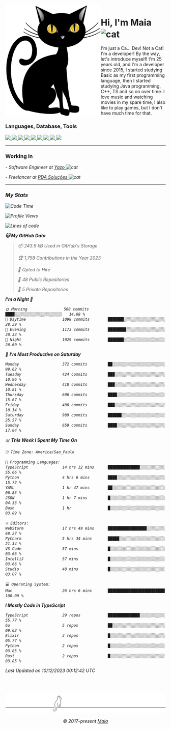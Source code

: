 <img align="left" src="https://raw.githubusercontent.com/gabrielmaialva33/gabrielmaialva33/master/assets/cat_0.png" alt="Stats" width="300px">

<h1 align="left">Hi, I'm Maia 
<img src="https://emojis.slackmojis.com/emojis/images/1643509834/36299/black-cat.gif?1643509834" width="50" height="60" align="center"  alt="cat"/>
</h1>

I'm just a Ca... Dev! Not a Cat! I'm a developer! By the way, let's introduce myself!
I'm 25 years old, and I'm a developer since 2015, I started studying Basic as my first programming
language, then I started studying Java programming, C++, TS and so on over time.
I love music and watching movies in my spare time, I also like to play games, but I don't have much time for that.

<h3 align="left">Languages, Database, Tools</h3>
<p>
  <a href="https://www.typescriptlang.org">
    <img src="https://skillicons.dev/icons?i=ts" />
  </a>
  <a href="https://go.dev">
    <img src="https://skillicons.dev/icons?i=go" />
  </a>
  <a href="https://www.python.org">
    <img src="https://skillicons.dev/icons?i=python" />
  </a>
  <a href="https://gradle.org">
    <img src="https://skillicons.dev/icons?i=gradle" />
  </a>
  <a href="https://redis.io">
    <img src="https://skillicons.dev/icons?i=redis" />
  </a>
  <a href="https://www.mongodb.com">
    <img src="https://skillicons.dev/icons?i=mongodb" />
  </a>
  <a href="https://nodejs.org">
    <img src="https://skillicons.dev/icons?i=nodejs" />
  </a>
  <a href="https://www.javascript.com">
    <img src="https://skillicons.dev/icons?i=js" />
  </a>
  <a href="https://www.docker.com">
    <img src="https://skillicons.dev/icons?i=docker" />
  </a>
</p>

<hr/>

<h3>Working in</h3>

<p><em> - Software Engineer at <a href="[https://pdasolucoes.com.br](https://yazo.com.br/)">Yazo
</a><img src="https://media.giphy.com/media/WUlplcMpOCEmTGBtBW/giphy.gif" width="30" alt="cat"> 
</em></p>
<p><em> - Freelancer at <a href="[https://pdasolucoes.com.br](https://pdasolucoes.com.br/)">PDA Soluções
</a><img src="https://media.giphy.com/media/WUlplcMpOCEmTGBtBW/giphy.gif" width="30" alt="cat"> 

<hr/>

### My Stats

<!--START_SECTION:waka-->
![Code Time](http://img.shields.io/badge/Code%20Time-3%2C560%20hrs%2017%20mins-blue)

![Profile Views](http://img.shields.io/badge/Profile%20Views-7-blue)

![Lines of code](https://img.shields.io/badge/From%20Hello%20World%20I%27ve%20Written-938.8%20thousand%20lines%20of%20code-blue)

**🐱 My GitHub Data** 

> 📦 243.9 kB Used in GitHub's Storage 
 > 
> 🏆 1,758 Contributions in the Year 2023
 > 
> 💼 Opted to Hire
 > 
> 📜 48 Public Repositories 
 > 
> 🔑 5 Private Repositories 
 > 
**I'm a Night 🦉** 

```text
🌞 Morning                568 commits         ████░░░░░░░░░░░░░░░░░░░░░   14.68 % 
🌆 Daytime                1098 commits        ███████░░░░░░░░░░░░░░░░░░   28.39 % 
🌃 Evening                1173 commits        ████████░░░░░░░░░░░░░░░░░   30.33 % 
🌙 Night                  1029 commits        ███████░░░░░░░░░░░░░░░░░░   26.60 % 
```
📅 **I'm Most Productive on Saturday** 

```text
Monday                   372 commits         ██░░░░░░░░░░░░░░░░░░░░░░░   09.62 % 
Tuesday                  424 commits         ███░░░░░░░░░░░░░░░░░░░░░░   10.96 % 
Wednesday                418 commits         ███░░░░░░░░░░░░░░░░░░░░░░   10.81 % 
Thursday                 606 commits         ████░░░░░░░░░░░░░░░░░░░░░   15.67 % 
Friday                   400 commits         ███░░░░░░░░░░░░░░░░░░░░░░   10.34 % 
Saturday                 989 commits         ██████░░░░░░░░░░░░░░░░░░░   25.57 % 
Sunday                   659 commits         ████░░░░░░░░░░░░░░░░░░░░░   17.04 % 
```


📊 **This Week I Spent My Time On** 

```text
🕑︎ Time Zone: America/Sao_Paulo

💬 Programming Languages: 
TypeScript               14 hrs 32 mins      ██████████████░░░░░░░░░░░   55.66 % 
Python                   4 hrs 6 mins        ████░░░░░░░░░░░░░░░░░░░░░   15.72 % 
YAML                     1 hr 47 mins        ██░░░░░░░░░░░░░░░░░░░░░░░   06.83 % 
JSON                     1 hr 7 mins         █░░░░░░░░░░░░░░░░░░░░░░░░   04.33 % 
Bash                     1 hr                █░░░░░░░░░░░░░░░░░░░░░░░░   03.89 % 

🔥 Editors: 
WebStorm                 17 hrs 49 mins      █████████████████░░░░░░░░   68.27 % 
PyCharm                  5 hrs 34 mins       █████░░░░░░░░░░░░░░░░░░░░   21.34 % 
VS Code                  57 mins             █░░░░░░░░░░░░░░░░░░░░░░░░   03.66 % 
IntelliJ                 57 mins             █░░░░░░░░░░░░░░░░░░░░░░░░   03.66 % 
Studio                   48 mins             █░░░░░░░░░░░░░░░░░░░░░░░░   03.07 % 

💻 Operating System: 
Mac                      26 hrs 6 mins       █████████████████████████   100.00 % 
```

**I Mostly Code in TypeScript** 

```text
TypeScript               29 repos            ██████████████░░░░░░░░░░░   55.77 % 
Go                       5 repos             ██░░░░░░░░░░░░░░░░░░░░░░░   09.62 % 
Elixir                   3 repos             █░░░░░░░░░░░░░░░░░░░░░░░░   05.77 % 
Python                   2 repos             █░░░░░░░░░░░░░░░░░░░░░░░░   03.85 % 
Rust                     2 repos             █░░░░░░░░░░░░░░░░░░░░░░░░   03.85 % 
```




 Last Updated on 10/12/2023 00:12:42 UTC
<!--END_SECTION:waka-->


<br/>
<br/>

<p align="center"><img src="https://raw.githubusercontent.com/gabrielmaialva33/gabrielmaialva33/master/assets/gray0_ctp_on_line.svg?sanitize=true" /></p>
<p align="center">&copy; 2017-present <a href="https://github.com/gabrielmaialva33/" target="_blank">Maia</a>
